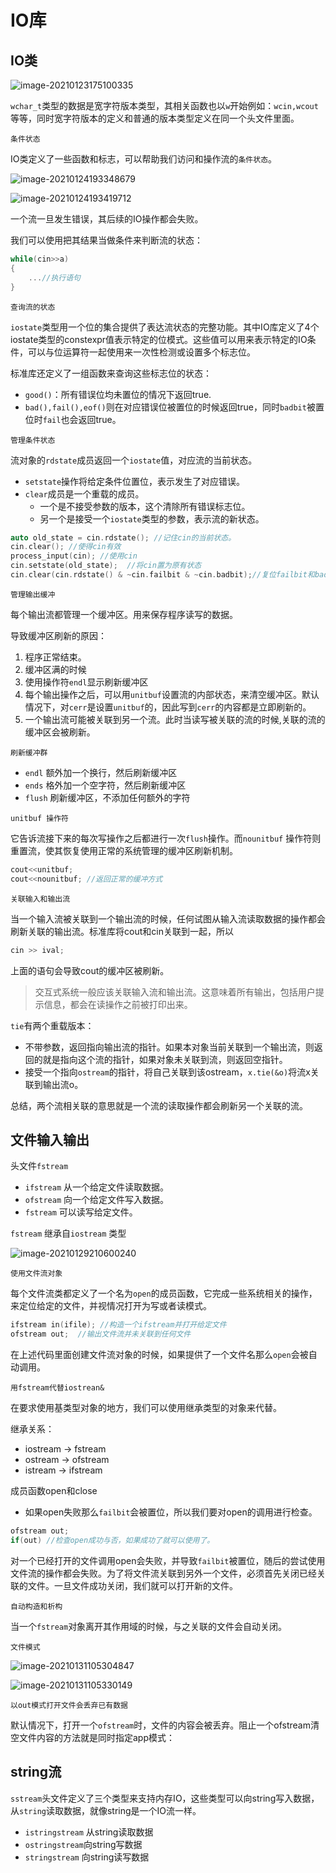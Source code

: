 # IO库

## IO类

![image-20210123175100335](IO库.assets/image-20210123175100335.png)

`wchar_t`类型的数据是宽字符版本类型，其相关函数也以`w`开始例如：`wcin,wcout`等等，同时宽字符版本的定义和普通的版本类型定义在同一个头文件里面。

`条件状态`

IO类定义了一些函数和标志，可以帮助我们访问和操作流的`条件状态`。

![image-20210124193348679](IO库.assets/image-20210124193348679.png)

![image-20210124193419712](IO库.assets/image-20210124193419712.png)

一个流一旦发生错误，其后续的IO操作都会失败。

我们可以使用把其结果当做条件来判断流的状态：

~~~c
while(cin>>a)
{
	...//执行语句
}
~~~

`查询流的状态`

`iostate`类型用一个位的集合提供了表达流状态的完整功能。其中IO库定义了4个iostate类型的constexpr值表示特定的位模式。这些值可以用来表示特定的IO条件，可以与位运算符一起使用来一次性检测或设置多个标志位。

标准库还定义了一组函数来查询这些标志位的状态：

* `good()`：所有错误位均未置位的情况下返回true.
* `bad(),fail(),eof()`则在对应错误位被置位的时候返回true，同时`badbit`被置位时`fail`也会返回true。

`管理条件状态`

流对象的`rdstate`成员返回一个`iostate`值，对应流的当前状态。

* `setstate`操作将给定条件位置位，表示发生了对应错误。
* `clear`成员是一个重载的成员。
  * 一个是不接受参数的版本，这个清除所有错误标志位。
  * 另一个是接受一个`iostate`类型的参数，表示流的新状态。

~~~c++
auto old_state = cin.rdstate(); //记住cin的当前状态。
cin.clear(); //使得cin有效
process_input(cin); //使用cin
cin.setstate(old_state);  //将cin置为原有状态
cin.clear(cin.rdstate() & ~cin.failbit & ~cin.badbit);//复位failbit和badbit，但保持其他标志位不变
~~~

`管理输出缓冲`

每个输出流都管理一个缓冲区。用来保存程序读写的数据。

导致缓冲区刷新的原因：

1. 程序正常结束。
2. 缓冲区满的时候
3. 使用操作符`endl`显示刷新缓冲区
4. 每个输出操作之后，可以用`unitbuf`设置流的内部状态，来清空缓冲区。默认情况下，对`cerr`是设置`unitbuf`的，因此写到`cerr`的内容都是立即刷新的。
5. 一个输出流可能被关联到另一个流。此时当读写被关联的流的时候,关联的流的缓冲区会被刷新。

`刷新缓冲群`

* `endl` 额外加一个换行，然后刷新缓冲区
* `ends`  格外加一个空字符，然后刷新缓冲区
* `flush`  刷新缓冲区，不添加任何额外的字符

`unitbuf 操作符`

它告诉流接下来的每次写操作之后都进行一次`flush`操作。而`nounitbuf` 操作符则重置流，使其恢复使用正常的系统管理的缓冲区刷新机制。

~~~c++
cout<<unitbuf; 
cout<<nounitbuf; //返回正常的缓冲方式
~~~

`关联输入和输出流`

当一个输入流被关联到一个输出流的时候，任何试图从输入流读取数据的操作都会刷新关联的输出流。标准库将cout和cin关联到一起，所以

~~~c++
cin >> ival;
~~~

上面的语句会导致cout的缓冲区被刷新。

> 交互式系统一般应该关联输入流和输出流。这意味着所有输出，包括用户提示信息，都会在读操作之前被打印出来。

`tie`有两个重载版本：

* 不带参数，返回指向输出流的指针。如果本对象当前关联到一个输出流，则返回的就是指向这个流的指针，如果对象未关联到流，则返回空指针。
* 接受一个指向`ostream`的指针，将自己关联到该ostream，`x.tie(&o)`将流x关联到输出流o。

总结，两个流相关联的意思就是一个流的读取操作都会刷新另一个关联的流。

## 文件输入输出

头文件`fstream`

* `ifstream` 从一个给定文件读取数据。
* `ofstream` 向一个给定文件写入数据。
* `fstream` 可以读写给定文件。

`fstream` 继承自`iostream` 类型

![image-20210129210600240](IO库.assets/image-20210129210600240.png)

`使用文件流对象`

每个文件流类都定义了一个名为`open`的成员函数，它完成一些系统相关的操作，来定位给定的文件，并视情况打开为写或者读模式。

~~~c++
ifstream in(ifile); //构造一个ifstream并打开给定文件
ofstream out;  //输出文件流并未关联到任何文件
~~~

在上述代码里面创建文件流对象的时候，如果提供了一个文件名那么`open`会被自动调用。

`用fstream代替iostrean&`

在要求使用基类型对象的地方，我们可以使用继承类型的对象来代替。

继承关系：

* iostream -> fstream
* ostream -> ofstream
* istream -> ifstream

成员函数open和close

* 如果open失败那么`failbit`会被置位，所以我们要对open的调用进行检查。

~~~c++
ofstream out;
if(out) //检查open成功与否，如果成功了就可以使用了。
~~~

对一个已经打开的文件调用open会失败，并导致`failbit`被置位，随后的尝试使用文件流的操作都会失败。为了将文件流关联到另外一个文件，必须首先关闭已经关联的文件。一旦文件成功关闭，我们就可以打开新的文件。

`自动构造和析构`

 当一个`fstream`对象离开其作用域的时候，与之关联的文件会自动关闭。

`文件模式`

![image-20210131105304847](IO库.assets/image-20210131105304847.png)

![image-20210131105330149](IO库.assets/image-20210131105330149.png)

`以out模式打开文件会丢弃已有数据`

默认情况下，打开一个`ofstream`时，文件的内容会被丢弃。阻止一个ofstream清空文件内容的方法就是同时指定app模式：

## string流

`sstream`头文件定义了三个类型来支持内存IO，这些类型可以向string写入数据，从`string`读取数据，就像string是一个IO流一样。

* `istringstream` 从string读取数据
* `ostringstream`向string写数据
* `stringstream` 向string读写数据











